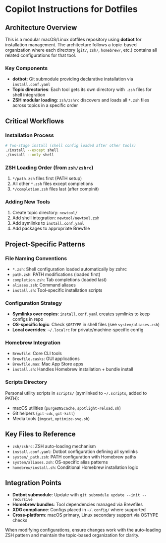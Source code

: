 # Copilot Instructions for Dotfiles

## Architecture Overview

This is a modular macOS/Linux dotfiles repository using **dotbot** for installation management. The architecture follows a topic-based organization where each directory (`git/`, `zsh/`, `homebrew/`, etc.) contains all related configurations for that tool.

### Key Components

- **dotbot**: Git submodule providing declarative installation via `install.conf.yaml`
- **Topic directories**: Each tool gets its own directory with `.zsh` files for shell integration
- **ZSH modular loading**: `zsh/zshrc` discovers and loads all `*.zsh` files across topics in a specific order

## Critical Workflows

### Installation Process
```bash
# Two-stage install (shell config loaded after other tools)
./install --except shell
./install --only shell
```

### ZSH Loading Order (from `zsh/zshrc`)
1. `*/path.zsh` files first (PATH setup)
2. All other `*.zsh` files except completions
3. `*/completion.zsh` files last (after compinit)

### Adding New Tools
1. Create topic directory: `newtool/`
2. Add shell integration: `newtool/newtool.zsh`
3. Add symlinks to `install.conf.yaml`
4. Add packages to appropriate Brewfile

## Project-Specific Patterns

### File Naming Conventions
- `*.zsh`: Shell configuration loaded automatically by zshrc
- `path.zsh`: PATH modifications (loaded first)
- `completion.zsh`: Tab completions (loaded last)
- `aliases.zsh`: Command aliases
- `install.sh`: Tool-specific installation scripts

### Configuration Strategy
- **Symlinks over copies**: `install.conf.yaml` creates symlinks to keep configs in repo
- **OS-specific logic**: Check `$OSTYPE` in shell files (see `system/aliases.zsh`)
- **Local overrides**: `~/.localrc` for private/machine-specific config

### Homebrew Integration
- `Brewfile`: Core CLI tools
- `Brewfile.casks`: GUI applications  
- `Brewfile.mas`: Mac App Store apps
- `install.sh`: Handles Homebrew installation + bundle install

### Scripts Directory
Personal utility scripts in `scripts/` (symlinked to `~/.scripts`, added to PATH):
- macOS utilities (`purgeDNScache`, `spotlight-reload.sh`)
- Git helpers (`git-cdc`, `git-kill`)
- Media tools (`imgcat`, `optimize-svg.sh`)

## Key Files to Reference

- `zsh/zshrc`: ZSH auto-loading mechanism
- `install.conf.yaml`: Dotbot configuration defining all symlinks
- `system/_path.zsh`: PATH configuration with Homebrew paths
- `system/aliases.zsh`: OS-specific alias patterns
- `homebrew/install.sh`: Conditional Homebrew installation logic

## Integration Points

- **Dotbot submodule**: Update with `git submodule update --init --recursive`
- **Homebrew bundles**: Tool dependencies managed via Brewfiles
- **XDG compliance**: Configs placed in `~/.config/` where supported
- **Cross-platform**: macOS primary, Linux secondary support via OSTYPE checks

When modifying configurations, ensure changes work with the auto-loading ZSH pattern and maintain the topic-based organization for clarity.
